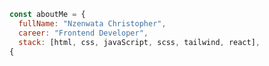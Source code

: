 ```js
const aboutMe = {
  fullName: "Nzenwata Christopher",
  career: "Frontend Developer",
  stack: [html, css, javaScript, scss, tailwind, react],
{
```
<!--
<p align="center">
<img src="https://readme-typing-svg.herokuapp.com?font=Sora&weight=500&size=35&duration=4000&pause=1000&color=3FBFFF&center=true&vCenter=true&width=600&height=70&lines=Hi+There!+👋;I'm+Nzenwata+Christopher;A+Frontend+Web+Developer" />
</p>
--->
<!--
<h1>Hi, I'm Nzenwata Christopher, a frontend web developer</h1>

I'm just a regular guy on my journey to becoming a full-stack developer. It's a key part of one of my long-term goals. I'm dedicated to improving and expanding my skill set particularly in web development one commit at a time. I’m currently studying Computer Science to deepen my understanding of computing.

<br>

## GitHub Stats

> This section shows a snapshot of my coding activity and contributions on GitHub, reflecting my growth and progress over time.
<br>

[![GitHub Streak](https://github-readme-streak-stats-omega-swart.vercel.app?user=Chris-Error-404&theme=dark)](https://git.io/streak-stats)
<br>

## Currently Learning

> This section highlights the new skills and technologies I'm diving into right now because growth never stops and there’s always something exciting to explore.

<br>

![React](https://img.shields.io/badge/React-20232A?style=badge&logo=react&logoColor=61DAFB)
![TailwindCSS](https://img.shields.io/badge/TailwindCSS-38B2AC?style=badge&logo=tailwind-css&logoColor=white)
![Microsoft Access](https://img.shields.io/badge/Microsoft_Access-A4373A?style=badge&logo=microsoft-access&logoColor=white)

<br>

## Languages - Frameworks - Tools

> These are the languages, frameworks and tools I use to build projects, solve problems, and keep improving my skills.

<br>

![HTML5](https://img.shields.io/badge/HTML5-E34F26?style=badge&logo=html5&logoColor=white)
![CSS3](https://img.shields.io/badge/CSS3-1572B6?style=badge&logo=css3&logoColor=white)
![JavaScript](https://img.shields.io/badge/JavaScript-F7DF1E?style=badge&logo=javascript&logoColor=black)
![Sass](https://img.shields.io/badge/Sass-CC6699?style=badge&logo=sass&logoColor=white)
![TailwindCSS](https://img.shields.io/badge/TailwindCSS-38B2AC?style=badge&logo=tailwind-css&logoColor=white)
![React](https://img.shields.io/badge/React-20232A?style=badge&logo=react&logoColor=61DAFB)
![Vite](https://img.shields.io/badge/Vite-646CFF?style=badge&logo=vite&logoColor=white)
![Python](https://img.shields.io/badge/Python-3776AB?style=badge&logo=python&logoColor=white)
![Git](https://img.shields.io/badge/Git-F05032?style=badge&logo=git&logoColor=white)
![GitHub](https://img.shields.io/badge/GitHub-181717?style=badge&logo=github&logoColor=white)
![Vercel](https://img.shields.io/badge/Vercel-000000?style=badge&logo=vercel&logoColor=white)
![VS Code](https://img.shields.io/badge/VS%20Code-007ACC?style=badge&logo=visual-studio-code&logoColor=white)
![VSCodium](https://img.shields.io/badge/VSCodium-2F80ED?style=badge&logo=vscodium&logoColor=white)
![Figma](https://img.shields.io/badge/Figma-F24E1E?style=badge&logo=figma&logoColor=white)
![Obsidian](https://img.shields.io/badge/Obsidian-483699?style=badge&logo=obsidian&logoColor=white)
![Windows](https://img.shields.io/badge/Windows-0078D6?style=badge&logo=windows&logoColor=white)

<br>

## Contact Me

> Feel free to reach out if you want to collaborate, ask questions, or just say hi. I’m always open to connect!

<br>

[![Gmail](https://img.shields.io/badge/Gmail-D14836?style=badge&logo=gmail&logoColor=white)](mailto:nzenwatachristopher186@gmail.com)
[![LinkedIn](https://img.shields.io/badge/LinkedIn-0077B5?style=badge&logo=linkedin&logoColor=white)](https://www.linkedin.com/in/christopher-nzenwata-b52807334/)
[![X](https://img.shields.io/badge/Twitter-000000?style=badge&logo=x&logoColor=white)](https://x.com/Chris_Error_404)
[![Instagram](https://img.shields.io/badge/Instagram-E4405F?style=badge&logo=instagram&logoColor=white)](https://www.instagram.com/typicaldeveloper)
[![StackOverflow](https://img.shields.io/badge/StackOverflow-F58025?style=badge&logo=stackoverflow&logoColor=white)](https://stackoverflow.com/users/28486191/) -->
